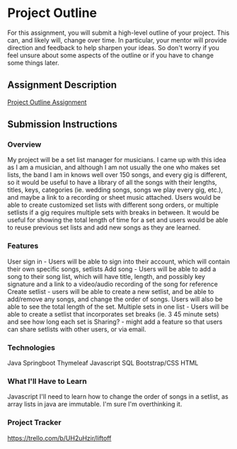 # Project Outline
For this assignment, you will submit a high-level outline of your project. This can, and likely will, change over time. In particular, your mentor will provide direction and feedback to help sharpen your ideas. So don't worry if you feel unsure about some aspects of the outline or if you have to change some things later.

## Assignment Description
[Project Outline Assignment](https://education.launchcode.org/liftoff/modules/assignments/project-outline)

## Submission Instructions

### Overview
My project will be a set list manager for musicians. I came up with this idea as I am a musician, and although
I am not usually the one who makes set lists, the band I am in knows well over 150 songs, and every gig is 
different, so it would be useful to have a library of all the songs with their lengths, titles, keys, categories 
(ie. wedding songs, songs we play every gig, etc.), and maybe a link to a recording or sheet music attached. 
Users would be able to create customized set lists with different song orders, or multiple setlists if a gig
 requires multiple sets with breaks in between. It would be useful for showing the total length of time for a 
 set and users would be able to reuse previous set lists and add new songs as they are learned. 

### Features
User sign in - Users will be able to sign into their account, which will contain their own specific songs, setlists
Add song - Users will be able to add a song to their song list, which will have title, length, and possibly key signature and a link to a video/audio recording of the song for reference
Create setlist - users will be able to create a new setlist, and be able to add/remove any songs, and change the order of songs. Users will also be able to see the total length of the set.
Multiple sets in one list -  Users will be able to create a setlist that incorporates set breaks (ie. 3 45 minute sets) and see how long each set is
Sharing? - might add a feature so that users can share setlists with other users, or via email.
### Technologies
Java
Springboot
Thymeleaf
Javascript
SQL
Bootstrap/CSS
HTML
### What I'll Have to Learn
Javascript
I'll need to learn how to change the order of songs in a setlist, as array lists in java are immutable. I'm sure I'm overthinking it.
### Project Tracker
https://trello.com/b/UH2uHzir/liftoff
